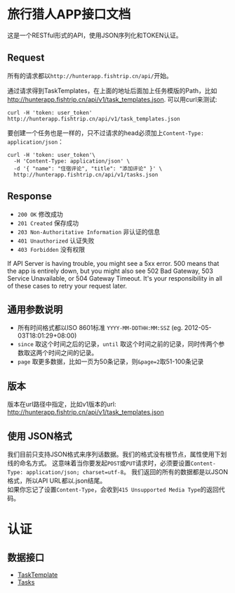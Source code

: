 # 旅行猎人APP接口文档
这是一个RESTful形式的API，使用JSON序列化和TOKEN认证。

## Request

所有的请求都以`http://hunterapp.fishtrip.cn/api/`开始。

通过请求得到TaskTemplates，在上面的地址后面加上任务模版的Path，比如 http://hunterapp.fishtrip.cn/api/v1/task_templates.json. 可以用curl来测试:

```shell
curl -H 'token: user_token' http://hunterapp.fishtrip.cn/api/v1/task_templates.json
```

要创建一个任务也是一样的，只不过请求的head必须加上`Content-Type: application/json`：

```shell
curl -H 'token: user_token'\
  -H 'Content-Type: application/json' \
  -d '{ "name": "住宿评论", "title": "添加评论" }' \
  http://hunterapp.fishtrip.cn/api/v1/tasks.json
```

## Response

* `200 OK` 修改成功
* `201 Created` 保存成功
* `203 Non-Authoritative Information` 非认证的信息
* `401 Unauthorized` 认证失败
* `403 Forbidden` 没有权限

If API Server is having trouble, you might see a 5xx error. 500 means that the app is entirely down, but you might also see 502 Bad Gateway, 503 Service Unavailable, or 504 Gateway Timeout. It's your responsibility in all of these cases to retry your request later. 

## 通用参数说明

* 所有时间格式都以ISO 8601标准 `YYYY-MM-DDTHH:MM:SSZ` (eg. 2012-05-03T18:01:29+08:00)  
* `since` 取这个时间之后的记录，`until` 取这个时间之前的记录，同时传两个参数取这两个时间之间的记录。  
* `page` 取更多数据，比如一页为50条记录，则`&page=2`取51-100条记录

## 版本
版本在url路径中指定，比如v1版本的url: http://hunterapp.fishtrip.cn/api/v1/task_templates.json


## 使用 JSON格式
我们目前只支持JSON格式来序列话数据。我们的格式没有根节点，属性使用下划线的命名方式。
这意味着当你要发起`POST`或`PUT`请求时，必须要设置`Content-Type: application/json; charset=utf-8`。
我们返回的所有的数据都是以JSON格式，所以API URL都以.json结尾。  
如果你忘记了设置`Content-Type`，会收到`415 Unsupported Media Type`的返回代码。

# 认证


## 数据接口

* [TaskTemplate](https://github.com/yuanping/hunter-api-doc/blob/master/sections/task_templates.md)
* [Tasks](https://github.com/yuanping/hunter-api-doc/blob/master/sections/tasks.md)

